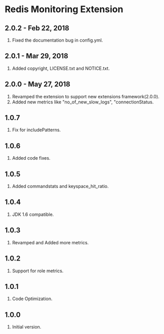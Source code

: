 # Redis Monitoring Extension

## 2.0.2 - Feb 22, 2018
1. Fixed the documentation bug in config.yml.

## 2.0.1 - Mar 29, 2018
1. Added copyright, LICENSE.txt and NOTICE.txt.

## 2.0.0 - May 27, 2018
1. Revamped the extension to support new extensions framework(2.0.0).
2. Added new metrics like "no_of_new_slow_logs", "connectionStatus.

## 1.0.7
1. Fix for includePatterns.

## 1.0.6
1. Added code fixes.

## 1.0.5
1. Added commandstats and keyspace_hit_ratio.

## 1.0.4
1. JDK 1.6 compatible.

## 1.0.3
1. Revamped and Added more metrics.

## 1.0.2
1. Support for role metrics.

## 1.0.1
1. Code Optimization.

## 1.0.0
1. Initial version.